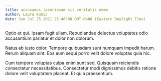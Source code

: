 ```yaml
---
title: accusamus laboriosam sit veritatis nemo
author: Laura Kuhic
date: Sun Jul 25 2021 21:46:08 GMT-0400 (Eastern Daylight Time)
---
```

Optio et qui. Ipsam fugit ullam. Repudiandae delectus voluptates odio accusantium pariatur et dolor non dolorum.

 Natus ab iusto dolor. Tempore quibusdam sunt numquam impedit harum. Rerum aliquam sint. Eos eum sequi porro velit dolore voluptas quia hic.

 Cum tempore voluptas culpa enim sunt sed. Quisquam reiciendis consectetur necessitatibus. Consectetur modi dignissimos debitis ratione dolore velit voluptatem placeat. Et quia praesentium.
